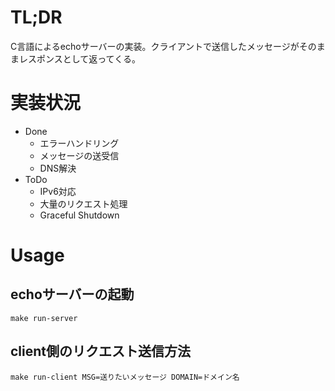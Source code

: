 # TL;DR
C言語によるechoサーバーの実装。クライアントで送信したメッセージがそのままレスポンスとして返ってくる。
# 実装状況
- Done
    - エラーハンドリング
    - メッセージの送受信
    - DNS解決
- ToDo
    - IPv6対応
    - 大量のリクエスト処理
    - Graceful Shutdown

# Usage
## echoサーバーの起動
```
make run-server
```
## client側のリクエスト送信方法
```
make run-client MSG=送りたいメッセージ DOMAIN=ドメイン名
```
